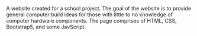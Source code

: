 A website created for a school project. The goal of the website is to provide general computer build ideas for those with little to no knowledge of computer hardware components.
The page comprises of HTML, CSS, Bootstrap5, and some JavScript.
